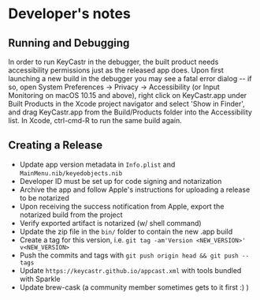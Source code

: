 # Developer's notes

## Running and Debugging

In order to run KeyCastr in the debugger, the built product needs accessibility permissions just as the released app does. Upon first launching a new build in the debugger you may see a fatal error dialog -- if so, open System Preferences -> Privacy -> Accessibility (or Input Monitoring on macOS 10.15 and above), right click on KeyCastr.app under Built Products in the Xcode project navigator and select 'Show in Finder', and drag KeyCastr.app from the Build/Products folder into the Accessibility list. In Xcode, ctrl-cmd-R to run the same build again.

## Creating a Release
 - Update app version metadata in `Info.plist` and `MainMenu.nib/keyedobjects.nib`
 - Developer ID must be set up for code signing and notarization
 - Archive the app and follow Apple's instructions for uploading a release to be notarized
 - Upon receiving the success notification from Apple, export the notarized build from the project
 - Verify exported artifact is notarized (w/ shell command)
 - Update the zip file in the `bin/` folder to contain the new .app build
 - Create a tag for this version, i.e. `git tag -am'Version <NEW_VERSION>' v<NEW_VERSION>`
 - Push the commits and tags with `git push origin head && git push --tags`
 - Update `https://keycastr.github.io/appcast.xml` with tools bundled with Sparkle
 - Update brew-cask (a community member sometimes gets to it first :) )
